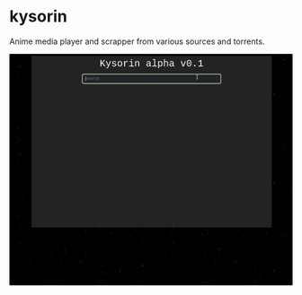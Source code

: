 # kysorin
Anime media player and scrapper from various sources and torrents.

![sample](https://github.com/apostolides/kysorin/blob/main/images/sample.gif)
